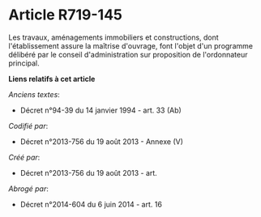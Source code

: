 # Article R719-145

Les travaux, aménagements immobiliers et constructions, dont l'établissement assure la maîtrise d'ouvrage, font l'objet d'un
programme délibéré par le conseil d'administration sur proposition de l'ordonnateur principal.

**Liens relatifs à cet article**

_Anciens textes_:

  - Décret n°94-39 du 14 janvier 1994 - art. 33 (Ab)

_Codifié par_:

  - Décret n°2013-756 du 19 août 2013 -  Annexe (V)

_Créé par_:

  - Décret n°2013-756 du 19 août 2013 - art.

_Abrogé par_:

  - Décret n°2014-604 du 6 juin 2014 - art. 16
